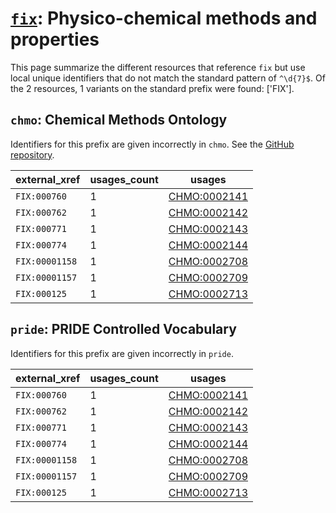 # [`fix`](https://bioregistry.io/fix): Physico-chemical methods and properties

This page summarize the different resources that reference `fix`
but use local unique identifiers that do not match the standard pattern of
`^\d{7}$`. Of the 2 resources,
1 variants on the standard prefix were found: ['FIX'].

## `chmo`: Chemical Methods Ontology

Identifiers for this prefix are given incorrectly in `chmo`. See the [GitHub repository](https://github.com/rsc-ontologies/rsc-cmo).

| external_xref   |   usages_count | usages                                              |
|-----------------|----------------|-----------------------------------------------------|
| `FIX:000760`    |              1 | [CHMO:0002141](https://bioregistry.io/CHMO:0002141) |
| `FIX:000762`    |              1 | [CHMO:0002142](https://bioregistry.io/CHMO:0002142) |
| `FIX:000771`    |              1 | [CHMO:0002143](https://bioregistry.io/CHMO:0002143) |
| `FIX:000774`    |              1 | [CHMO:0002144](https://bioregistry.io/CHMO:0002144) |
| `FIX:00001158`  |              1 | [CHMO:0002708](https://bioregistry.io/CHMO:0002708) |
| `FIX:00001157`  |              1 | [CHMO:0002709](https://bioregistry.io/CHMO:0002709) |
| `FIX:000125`    |              1 | [CHMO:0002713](https://bioregistry.io/CHMO:0002713) |

## `pride`: PRIDE Controlled Vocabulary

Identifiers for this prefix are given incorrectly in `pride`.

| external_xref   |   usages_count | usages                                              |
|-----------------|----------------|-----------------------------------------------------|
| `FIX:000760`    |              1 | [CHMO:0002141](https://bioregistry.io/CHMO:0002141) |
| `FIX:000762`    |              1 | [CHMO:0002142](https://bioregistry.io/CHMO:0002142) |
| `FIX:000771`    |              1 | [CHMO:0002143](https://bioregistry.io/CHMO:0002143) |
| `FIX:000774`    |              1 | [CHMO:0002144](https://bioregistry.io/CHMO:0002144) |
| `FIX:00001158`  |              1 | [CHMO:0002708](https://bioregistry.io/CHMO:0002708) |
| `FIX:00001157`  |              1 | [CHMO:0002709](https://bioregistry.io/CHMO:0002709) |
| `FIX:000125`    |              1 | [CHMO:0002713](https://bioregistry.io/CHMO:0002713) |

